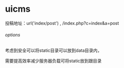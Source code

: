 # uicms



投稿地址：url('index/post') , /index.php?c=index&a=post

###### options

考虑到安全可以将static目录可以放到data目录内，

需要提高效率减少服务器负载可将static放到跟目录
